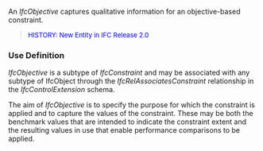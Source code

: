 ﻿An _IfcObjective_ captures qualitative information for an objective-based constraint.

> <font color="#0000FF" size="-1">HISTORY: New Entity in IFC Release
		  2.0</font>
>

### Use Definition
_IfcObjective_ is a subtype of _IfcConstraint_ and may be associated with any subtype of IfcObject through the _IfcRelAssociatesConstraint_ relationship in the _IfcControlExtension_ schema.

The aim of _IfcObjective_ is to specify the purpose for which the constraint is applied and to capture the values of the constraint. These may be both the benchmark values that are intended to indicate the constraint extent and the resulting values in use that enable performance comparisons to be applied.
